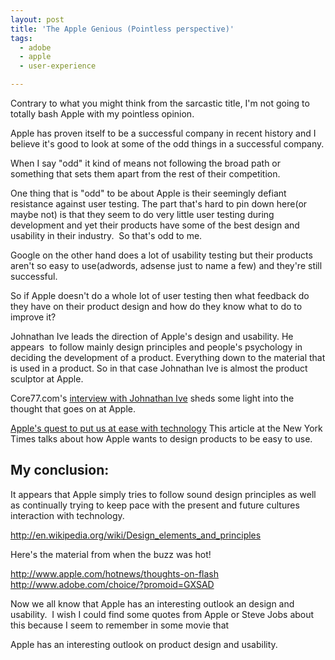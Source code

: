 ```yaml
---
layout: post
title: 'The Apple Genious (Pointless perspective)'
tags:
  - adobe
  - apple
  - user-experience

---
```


Contrary to what you might think from the sarcastic title, I'm not going to totally bash Apple with my pointless opinion.

Apple has proven itself to be a successful company in recent history and I believe it's good to look at some of the odd things in a successful company.

When I say "odd" it kind of means not following the broad path or something that sets them apart from the rest of their competition.

One thing that is "odd" to be about Apple is their seemingly defiant resistance against user testing. The part that's hard to pin down here(or maybe not) is that they seem to do very little user testing during development and yet their products have some of the best design and usability in their industry.  So that's odd to me.

Google on the other hand does a lot of usability testing but their products aren't so easy to use(adwords, adsense just to name a few) and they're still successful.

So if Apple doesn't do a whole lot of user testing then what feedback do they have on their product design and how do they know what to do to improve it?

Johnathan Ive leads the direction of Apple's design and usability. He appears  to follow mainly design principles and people's psychology in deciding the development of a product.
Everything down to the material that is used in a product. So in that case Johnathan Ive is almost the product sculptor at Apple.

Core77.com's <a title="Core77 iphone 4 Johnathan Ive" href="http://www.core77.com/blog/object_culture/core77_speaks_with_jonathan_ive_on_the_design_of_the_iphone_4_material_matters_16817.asp">interview with Johnathan Ive</a> sheds some light into the thought that goes on at Apple.

<a title="NYtimes.com Apple style design" href="http://www.nytimes.com/2006/11/26/style/26iht-design27.3666131.html?_r=1">Apple's quest to put us at ease with technology</a> This article at the New York Times talks about how Apple wants to design products to be easy to use.
<h2>My conclusion:</h2>
It appears that Apple simply tries to follow sound design principles as well as continually trying to keep pace with the present and future cultures interaction with technology.

<a title="Wikipedia Design Elements and Principles" href="http://en.wikipedia.org/wiki/Design_elements_and_principles">http://en.wikipedia.org/wiki/Design_elements_and_principles</a>

Here's the material from when the buzz was hot!

<a title="Adobe Thoughts on Flash" href="http://www.adobe.com/choice/?promoid=GXSAD">http://www.apple.com/hotnews/thoughts-on-flash
http://www.adobe.com/choice/?promoid=GXSAD</a>

Now we all know that Apple has an interesting outlook an design and usability.  I wish I could find some quotes from Apple or Steve Jobs about this because I seem to remember in some movie that

Apple has an interesting outlook on product design and usability.

